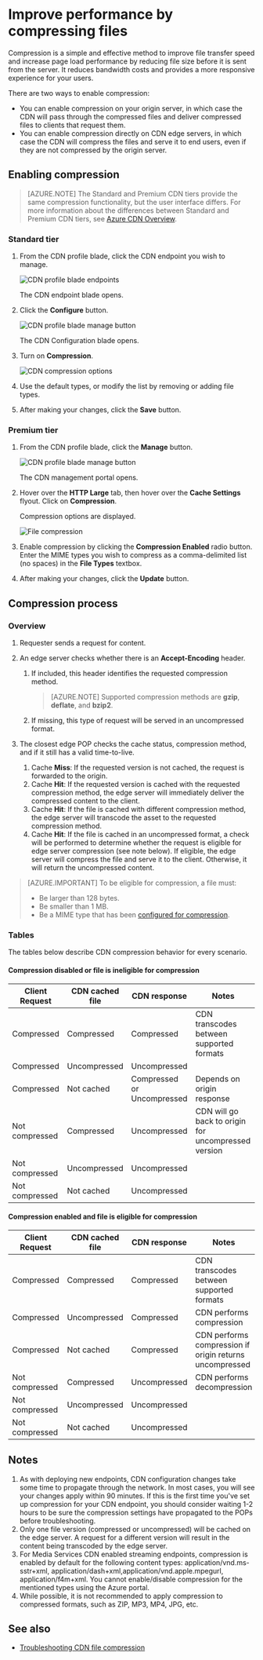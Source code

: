 <properties
	pageTitle="CDN - Improve performance by compressing files"
	description="You can improve file transfer speed and increases page load performance by compressing your files."
	services="cdn"
	documentationCenter=".NET"
	authors="camsoper"
	manager="erikre"
	editor=""/>

<tags
	ms.service="cdn"
	ms.workload="tbd"
	ms.tgt_pltfrm="na"
	ms.devlang="na"
	ms.topic="article"
	ms.date="04/26/2016" 
	ms.author="casoper"/>

# Improve performance by compressing files

Compression is a simple and effective method to improve file transfer speed and increase page load performance by reducing file size before it is sent from the server. It reduces bandwidth costs and provides a more responsive experience for your users.

There are two ways to enable compression:

- You can enable compression on your origin server, in which case the CDN will pass through the compressed files and deliver compressed files to clients that request them.
- You can enable compression directly on CDN edge servers, in which case the CDN will compress the files and serve it to end users, even if they are not compressed by the origin server.

## Enabling compression

> [AZURE.NOTE] The Standard and Premium CDN tiers provide the same compression functionality, but the user interface differs.  For more information about the differences between Standard and Premium CDN tiers, see [Azure CDN Overview](cdn-overview.md).

### Standard tier

1. From the CDN profile blade, click the CDN endpoint you wish to manage.

	![CDN profile blade endpoints](./media/cdn-file-compression/cdn-endpoints.png)

	The CDN endpoint blade opens.

2. Click the **Configure** button.

	![CDN profile blade manage button](./media/cdn-file-compression/cdn-config-btn.png)

	The CDN Configuration blade opens.

3. Turn on **Compression**.

	![CDN compression options](./media/cdn-file-compression/cdn-compress-standard.png)

4. Use the default types, or modify the list by removing or adding file types.

5. After making your changes, click the **Save** button.

### Premium tier

1. From the CDN profile blade, click the **Manage** button.

	![CDN profile blade manage button](./media/cdn-file-compression/cdn-manage-btn.png)

	The CDN management portal opens.

2. Hover over the **HTTP Large** tab, then hover over the **Cache Settings** flyout.  Click on **Compression**.

	Compression options are displayed.

	![File compression](./media/cdn-file-compression/cdn-compress-files.png)

3. Enable compression by clicking the **Compression Enabled** radio button.  Enter the MIME types you wish to compress as a comma-delimited list (no spaces) in the **File Types** textbox. 

4. After making your changes, click the **Update** button.


## Compression process

### Overview

1. Requester sends a request for content.

2. An edge server checks whether there is an **Accept-Encoding** header.
	1. If included, this header identifies the requested compression method.
		> [AZURE.NOTE] Supported compression methods are **gzip**, **deflate**, and **bzip2**.
	2. If missing, this type of request will be served in an uncompressed format.
	
3.	The closest edge POP checks the cache status, compression method, and if it still has a valid time-to-live.
	1.	Cache **Miss**: If the requested version is not cached, the request is forwarded to the origin.
	2.	Cache **Hit**: If the requested version is cached with the requested compression method, the edge server will immediately deliver the compressed content to the client.
	3.	Cache **Hit**: If the file is cached with different compression method, the edge server will transcode the asset to the requested compression method.
	4.	Cache **Hit**: If the file is cached in an uncompressed format, a check will be performed to determine whether the request is eligible for edge server compression (see note below).  If eligible, the edge server will compress the file and serve it to the client.  Otherwise, it will return the uncompressed content.
		
> [AZURE.IMPORTANT] To be eligible for compression, a file must:
>
> - Be larger than 128 bytes.
> - Be smaller than 1 MB.
> - Be a MIME type that has been [configured for compression](#standard-tier).

### Tables

The tables below describe CDN compression behavior for every scenario.

#### Compression **disabled** or file is **ineligible** for compression

|Client Request|CDN cached file|CDN response|Notes|
|----------------|-----------|------------|-----|
|Compressed|Compressed|Compressed|CDN transcodes between supported formats|
|Compressed|Uncompressed|Uncompressed|    |	
|Compressed|Not cached|Compressed or Uncompressed|Depends on origin response|
|Not compressed|Compressed|Uncompressed|CDN will go back to origin for uncompressed version|
|Not compressed|Uncompressed|Uncompressed|    |	
|Not compressed|Not cached|Uncompressed|     |

#### Compression **enabled** and file is **eligible** for compression

|Client Request|CDN cached file|CDN response|Notes|
|----------------|-----------|------------|-----|
|Compressed|Compressed|Compressed|CDN transcodes between supported formats|
|Compressed|Uncompressed|Compressed|CDN performs compression|
|Compressed|Not cached|Compressed|CDN performs compression if origin returns uncompressed|
|Not compressed|Compressed|Uncompressed|CDN performs decompression|
|Not compressed|Uncompressed|Uncompressed|     |	
|Not compressed|Not cached|Uncompressed|     |	


## Notes

1. As with deploying new endpoints, CDN configuration changes take some time to propagate through the network.  In most cases, you will see your changes apply within 90 minutes.  If this is the first time you've set up compression for your CDN endpoint, you should consider waiting 1-2 hours to be sure the compression settings have propagated to the POPs before troubleshooting.
2. Only one file version (compressed or uncompressed) will be cached on the edge server. A request for a different version will result in the content being transcoded by the edge server.
3. For Media Services CDN enabled streaming endpoints, compression is enabled by default for the following content types: application/vnd.ms-sstr+xml, application/dash+xml,application/vnd.apple.mpegurl, application/f4m+xml. You cannot enable/disable compression for the mentioned types using the Azure portal.  
4. While possible, it is not recommended to apply compression to compressed formats, such as ZIP, MP3, MP4, JPG, etc.

## See also
- [Troubleshooting CDN file compression](cdn-troubleshoot-compression.md)    
